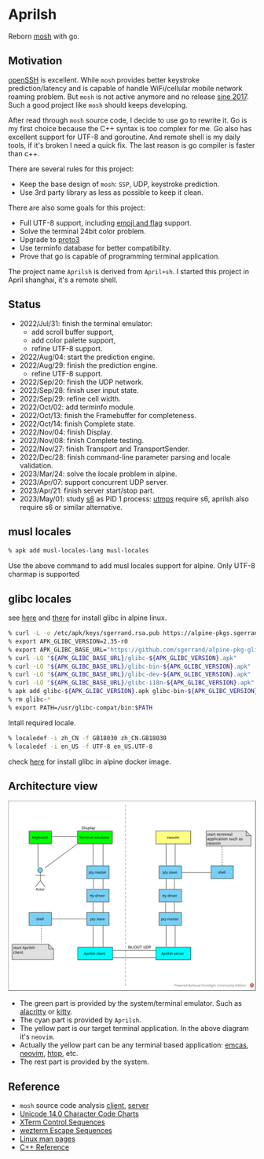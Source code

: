 # Aprilsh

Reborn [mosh](https://mosh.org/) with go.

## Motivation

[openSSH](https://www.openssh.com/) is excellent. While `mosh` provides better keystroke prediction/latency and is capable of handle WiFi/cellular mobile network roaming problem. But `mosh` is not active anymore and no release [sine 2017](https://github.com/mobile-shell/mosh/issues/1115). Such a good project like `mosh` should keeps developing.

After read through `mosh` source code, I decide to use go to rewrite it. Go is my first choice because the C++ syntax is too complex for me. Go also has excellent support for UTF-8 and goroutine. And remote shell is my daily tools, if it's broken I need a quick fix. The last reason is go compiler is faster than c++.

There are several rules for this project:

- Keep the base design of `mosh`: `SSP`, UDP, keystroke prediction.
- Use 3rd party library as less as possible to keep it clean.

There are also some goals for this project:

- Full UTF-8 support, including [emoji and flag](https://unicode.org/emoji/charts/emoji-list.html) support.
- Solve the terminal 24bit color problem.
- Upgrade to [proto3](https://developers.google.com/protocol-buffers/docs/proto3)
- Use terminfo database for better compatibility.
- Prove that go is capable of programming terminal application.

The project name `Aprilsh` is derived from `April+sh`. I started this project in April shanghai, it's a remote shell.

## Status

- 2022/Jul/31: finish the terminal emulator:
  - add scroll buffer support,
  - add color palette support,
  - refine UTF-8 support.
- 2022/Aug/04: start the prediction engine.
- 2022/Aug/29: finish the prediction engine.
  - refine UTF-8 support.
- 2022/Sep/20: finish the UDP network.
- 2022/Sep/28: finish user input state.
- 2022/Sep/29: refine cell width.
- 2022/Oct/02: add terminfo module.
- 2022/Oct/13: finish the Framebuffer for completeness.
- 2022/Oct/14: finish Complete state.
- 2022/Nov/04: finish Display.
- 2022/Nov/08: finish Complete testing.
- 2022/Nov/27: finish Transport and TransportSender.
- 2022/Dec/28: finish command-line parameter parsing and locale validation.
- 2023/Mar/24: solve the locale problem in alpine.
- 2023/Apr/07: support concurrent UDP server.
- 2023/Apr/21: finish server start/stop part.
- 2023/May/01: study [s6](https://skarnet.org/software/s6/) as PID 1 process: [utmps](https://skarnet.org/software/utmps/) require s6, aprilsh also require s6 or similar alternative.

## musl locales

```sh
% apk add musl-locales-lang musl-locales
```

Use the above command to add musl locales support for alpine. Only UTF-8 charmap is supported

## glibc locales

see [here](http://blog.fpliu.com/it/software/GNU/glibc#alpine) and [there](https://zhuanlan.zhihu.com/p/151852282) for install glibc in alpine linux.

```sh
% curl -L -o /etc/apk/keys/sgerrand.rsa.pub https://alpine-pkgs.sgerrand.com/sgerrand.rsa.pub
% export APK_GLIBC_VERSION=2.35-r0
% export APK_GLIBC_BASE_URL="https://github.com/sgerrand/alpine-pkg-glibc/releases/download/${APK_GLIBC_VERSION}"
% curl -LO "${APK_GLIBC_BASE_URL}/glibc-${APK_GLIBC_VERSION}.apk"
% curl -LO "${APK_GLIBC_BASE_URL}/glibc-bin-${APK_GLIBC_VERSION}.apk"
% curl -LO "${APK_GLIBC_BASE_URL}/glibc-dev-${APK_GLIBC_VERSION}.apk"
% curl -LO "${APK_GLIBC_BASE_URL}/glibc-i18n-${APK_GLIBC_VERSION}.apk"
% apk add glibc-${APK_GLIBC_VERSION}.apk glibc-bin-${APK_GLIBC_VERSION}.apk glibc-dev-${APK_GLIBC_VERSION}.apk glibc-i18n-${APK_GLIBC_VERSION}.apk
% rm glibc-*
% export PATH=/usr/glibc-compat/bin:$PATH
```

Intall required locale.

```sh
% localedef -i zh_CN -f GB18030 zh_CN.GB18030
% localedef -i en_US -f UTF-8 en_US.UTF-8
```

check [here](https://gist.github.com/larzza/0f070a1b61c1d6a699653c9a792294be) for install glibc in alpine docker image.

## Architecture view

![aprilsh.svg](img/aprilsh.svg)

- The green part is provided by the system/terminal emulator. Such as [alacritty](https://alacritty.org/) or [kitty](https://sw.kovidgoyal.net/kitty/).
- The cyan part is provided by `Aprilsh`.
- The yellow part is our target terminal application. In the above diagram it's `neovim`.
- Actually the yellow part can be any terminal based application: [emcas](https://www.gnu.org/software/emacs/), [neovim](https://neovim.io/), [htop](https://htop.dev/), etc.
- The rest part is provided by the system.

## Reference

- `mosh` source code analysis [client](https://github.com/ericwq/examples/blob/main/tty/client.md), [server](https://github.com/ericwq/examples/blob/main/tty/server.md)
- [Unicode 14.0 Character Code Charts](http://www.unicode.org/charts/)
- [XTerm Control Sequences](https://invisible-island.net/xterm/ctlseqs/ctlseqs.html)
- [wezterm Escape Sequences](https://wezfurlong.org/wezterm/escape-sequences.html)
- [Linux man pages](https://linux.die.net/man/)
- [C++ Reference](http://www.cplusplus.com/reference/)
